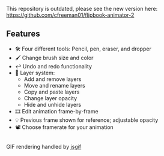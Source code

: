 This repository is outdated, please see the new version here: https://github.com/cfreeman01/flipbook-animator-2
  ## Features
  - :hammer_and_wrench: Four different tools: Pencil, pen, eraser, and dropper
  - :paintbrush: Change brush size and color
  - :leftwards_arrow_with_hook: Undo and redo functionality
  - :memo: Layer system:
    - Add and remove layers
    - Move and rename layers
    - Copy and paste layers
    - Change layer opacity
    - Hide and unhide layers
   - :film_strip: Edit animation frame-by-frame
   - :bulb: Previous frame shown for reference; adjustable opacity
   - :film_projector: Choose framerate for your animation
   ##
   GIF rendering handled by [jsgif](https://github.com/antimatter15/jsgif)
